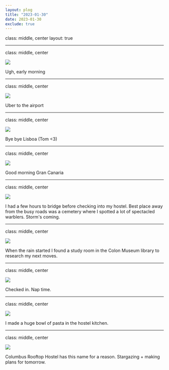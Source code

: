 ```yaml
---
layout: plog
title: "2023-01-30"
date: 2023-01-30
exclude: true
---
```


class: middle, center
layout: true

---

class: middle, center

<img class="plog-picture" src="{{ site.baseurl }}/img/plog/2023-01-30/02.jpg" />

Ugh, early morning

---

class: middle, center

<img class="plog-picture" src="{{ site.baseurl }}/img/plog/2023-01-30/03.jpg" />

Uber to the airport

---

class: middle, center

<img class="plog-picture" src="{{ site.baseurl }}/img/plog/2023-01-30/04.jpg" />

Bye bye Lisboa (Tom <3)

---

class: middle, center

<img class="plog-picture" src="{{ site.baseurl }}/img/plog/2023-01-30/05.gif" />

Good morning Gran Canaria

---

class: middle, center

<img class="plog-picture" src="{{ site.baseurl }}/img/plog/2023-01-30/06.jpg" />

I had a few hours to bridge before checking into my hostel. Best place away from the busy roads was a cemetery where I spotted a lot of spectacled warblers. Storm's coming.

---

class: middle, center

<img class="plog-picture" src="{{ site.baseurl }}/img/plog/2023-01-30/07.jpg" />

When the rain started I found a study room in the Colon Museum library to research my next moves.

---

class: middle, center

<img class="plog-picture" src="{{ site.baseurl }}/img/plog/2023-01-30/08.jpg" />

Checked in. Nap time.

---

class: middle, center

<img class="plog-picture" src="{{ site.baseurl }}/img/plog/2023-01-30/09.jpg" />

I made a huge bowl of pasta in the hostel kitchen.

---

class: middle, center

<img class="plog-picture" src="{{ site.baseurl }}/img/plog/2023-01-30/10.jpg" />

Columbus Rooftop Hostel has this name for a reason. Stargazing + making plans for tomorrow.

